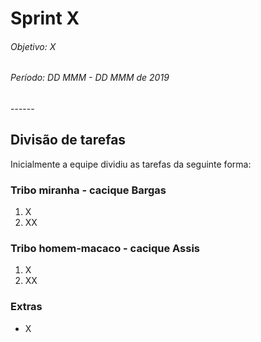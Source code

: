 # Sprint X

<h6>Objetivo: X</h6>
<h6>Período: DD MMM - DD MMM de 2019</h6>
------



## Divisão de tarefas

Inicialmente a equipe dividiu as tarefas da seguinte forma:

### Tribo miranha - cacique Bargas

1. X
2. XX

### Tribo homem-macaco - cacique Assis

1. X
2. XX

### Extras

- X